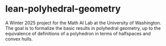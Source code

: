 # lean-polyhedral-geometry

A Winter 2025 project for the Math AI Lab at the University of Washington.  The goal is to formalize the basic results in polyhedral geometry, up to the equivalence of definitions of a polyhedron in terms of halfspaces and convex hulls.
